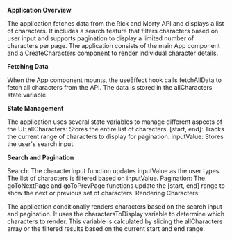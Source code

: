 **Application Overview**

The application fetches data from the Rick and Morty API and displays a list of characters. It includes a search feature that filters characters based on user input and supports pagination to display a limited number of characters per page. The application consists of the main App component and a CreateCharacters component to render individual character details.

**Fetching Data**

When the App component mounts, the useEffect hook calls fetchAllData to fetch all characters from the API. The data is stored in the allCharacters state variable.

**State Management**

The application uses several state variables to manage different aspects of the UI:
allCharacters: Stores the entire list of characters.
[start, end]: Tracks the current range of characters to display for pagination.
inputValue: Stores the user's search input.

**Search and Pagination**

Search: The characterInput function updates inputValue as the user types. The list of characters is filtered based on inputValue.
Pagination: The goToNextPage and goToPrevPage functions update the [start, end] range to show the next or previous set of characters.
Rendering Characters:

The application conditionally renders characters based on the search input and pagination. It uses the charactersToDisplay variable to determine which characters to render. This variable is calculated by slicing the allCharacters array or the filtered results based on the current start and end range.
